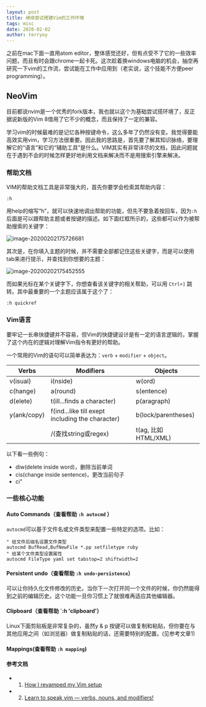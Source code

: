 ```yaml
---
layout: post
title: 继续尝试搭建Vim的工作环境
tags: misc
date: 2020-02-02
author: terryoy
---
```


之前在mac下面一直用atom editor，整体感觉还好，但有点受不了它的一些效率问题，而且有时会跟chrome一起卡死。这次趁着换windows电脑的机会，抽空再研究一下vim的工作流，尝试能在工作中应用到（老实说，这个技能不方便peer programming）。

## NeoVim

目前都说nvim是一个优秀的fork版本，我也就以这个为基础尝试搭环境了，反正据说新版的Vim 8借用了它不少的概念，而且保持了一定的兼容。

学习vim的时候最难的是记忆各种按键命令，这么多年了仍然没有变。我觉得要能高效实用vim，学习方法很重要。因此我的思路是，首先要了解其知识脉络，要理解它的“语言”和它的“辅助工具”是什么。VIM其实有非常详尽的文档，因此问题就在于遇到不会的时候怎样更好地利用文档来解决而不是用搜索引擎来解决。

### 帮助文档

VIM的帮助文档工具是非常强大的，首先你要学会检索其帮助内容：

```
:h
```

用help的缩写“h”，就可以快速地调出帮助的功能，但先不要急着按回车，因为`:h`后面是可以跟帮助主题或者按键的描述。如下面红框所示的，这些都可以作为被帮助搜索的关键字：

![image-20200202175726681](C:\Users\terry\AppData\Roaming\Typora\typora-user-images\image-20200202175726681.png)

其次是，在你填入主题的时候，并不需要全部都记住这些关键字，而是可以使用tab来进行提示，并查找到你想要的主题：

![image-20200202175452555](C:\Users\terry\AppData\Roaming\Typora\typora-user-images\image-20200202175452555.png)

而如果光标在某个关键字下，你想查看该关键字的相关帮助，可以用 `Ctrl+]` 跳转。其中最重要的一个主题应该属于这个了：

```
:h quickref
```



### Vim语言

要牢记一长串快捷键并不容易，但Vim的快捷键设计是有一定的语言逻辑的，掌握了这个内在的逻辑对理解Vim指令有更好的帮助。

一个常用的Vim的语句可以简单表达为：`verb` + `modifier` + `object`。

| Verbs       | Modifiers                                        | Objects             |
| ----------- | ------------------------------------------------ | ------------------- |
| v(isual)    | i(nside)                                         | w(ord)              |
| c(hange)    | a(round)                                         | s(entence)          |
| d(elete)    | t(ill...finds a character)                       | p(aragraph)         |
| y(ank/copy) | f(ind...like till exept including the character) | b(lock/parentheses) |
|             | /(查找string或regex)                             | t(ag, 比如HTML/XML) |

以下看一些例句：

* diw(delete inside word)，删除当前单词
* cis(change inside sentence)，更改当前句子
* ci"



### 一些核心功能

#### Auto Commands（查看帮助 `:h autocmd` ）

`autocmd`可以基于文件名或文件类型来配置一些特定的选项。比如：

```
" 给文件后缀名设置文件类型
autocmd BufRead,BufNewFile *.pp setfiletype ruby
" 给某个文件类型设置属性 
autocmd FileType yaml set tabstop=2 shiftwidth=2
```

#### Persistent undo（查看帮助 `:h undo-persistence`）

可以让你持久化文件修改的历史。当你下一次打开同一个文件的时候，你仍然能得到之前的编辑历史。这个功能一旦你习惯上了就很难再适应其他编辑器。

#### Clipboard（查看帮助 `:h 'clipboard'）

Linux下面剪贴板是非常复杂的，虽然y & p 按键可以做复制和粘贴，但你要在与其他应用之间（如浏览器）做复制粘贴的话，还需要特别的配置。(见参考文章1)

#### Mappings(查看帮助 `:h mapping`)













#### 参考文档

* 1. [How I revamped my Vim setup](https://alex.dzyoba.com/blog/vim-revamp/)
* 2. [Learn to speak vim — verbs, nouns, and modifiers!](https://yanpritzker.com/learn-to-speak-vim-verbs-nouns-and-modifiers-d7bfed1f6b2d)

